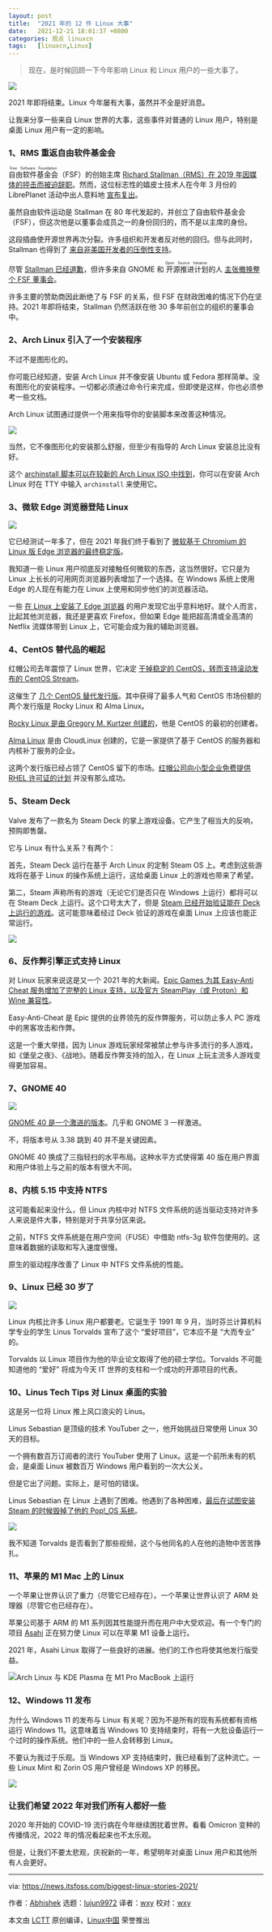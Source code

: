 ```yaml
---
layout: post
title:	"2021 年的 12 件 Linux 大事"
date:	2021-12-21 18:01:37 +0800 
categories:	观点 linuxcn 
tags:	[linuxcn,Linux]
---
```




> 
> 现在，是时候回顾一下今年影响 Linux 和 Linux 用户的一些大事了。
> 
> 
> 


![](/Asserts/Images/album/202112/21/180137wv3j567vyneym7vn.png)


2021 年即将结束。Linux 今年屡有大事，虽然并不全是好消息。


让我来分享一些来自 Linux 世界的大事，这些事件对普通的 Linux 用户，特别是桌面 Linux 用户有一定的影响。


### 1、RMS 重返自由软件基金会


<ruby> 自由软件基金会 <rt>  Free Software Foundation </rt></ruby>（FSF）的创始主席 [Richard Stallman（RMS）在 2019 年因媒体的抨击而被迫辞职](https://itsfoss.com/richard-stallman-controversy/)。然而，这位标志性的嬉皮士技术人在今年 3 月份的 LibrePlanet 活动中出人意料地 [宣布复出](https://news.itsfoss.com/richard-stallman-is-back-at-fsf/)。


虽然自由软件运动是 Stallman 在 80 年代发起的，并创立了自由软件基金会（FSF），但这次他是以董事会成员之一的身份回归的，而不是以主席的身份。


这段插曲使开源世界再次分裂。许多组织和开发者反对他的回归。但与此同时，Stallman 也得到了 [来自非美国开发者的压倒性支持](https://news.itsfoss.com/stallman-supporters-not-giving-up/)。


尽管 [Stallman 已经道歉](https://news.itsfoss.com/stallman-apologizes/)，但许多来自 GNOME 和<ruby> 开源推进计划 <rt>  Open Source Initiative </rt></ruby>的人 [主张撤换整个 FSF 董事会](https://news.itsfoss.com/stallman-return-revolt/)。


许多主要的赞助商因此断绝了与 FSF 的关系，但 FSF 在财政困难的情况下仍在坚持。2021 年即将结束，Stallman 仍然活跃在他 30 多年前创立的组织的董事会中。


### 2、Arch Linux 引入了一个安装程序


不过不是图形化的。


你可能已经知道，安装 Arch Linux 并不像安装 Ubuntu 或 Fedora 那样简单。没有图形化的安装程序。一切都必须通过命令行来完成，但即使是这样，你也必须参考一些文档。


Arch Linux 试图通过提供一个用来指导你的安装脚本来改善这种情况。


![](/Asserts/Images/album/202112/21/180138pcp9k9k9899hs1t4.png)


当然，它不像图形化的安装那么舒服，但至少有指导的 Arch Linux 安装总比没有好。


这个 [archinstall 脚本可以在较新的 Arch Linux ISO 中找到](https://news.itsfoss.com/arch-linux-easy-install/)，你可以在安装 Arch Linux 时在 TTY 中输入 `archinstall` 来使用它。


### 3、微软 Edge 浏览器登陆 Linux


![](/Asserts/Images/album/202112/21/180139zykbyv46b3oc36yo.png)


它已经测试一年多了，但在 2021 年我们终于看到了 [微软基于 Chromium 的 Linux 版 Edge 浏览器的最终稳定版](https://news.itsfoss.com/microsoft-edge-stable-release/)。


我知道一些 Linux 用户彻底反对接触任何微软的东西，这当然很好。它只是为 Linux 上长长的可用网页浏览器列表增加了一个选择。在 Windows 系统上使用 Edge 的人现在有能力在 Linux 上使用和同步他们的浏览器活动。


一些 [在 Linux 上安装了 Edge 浏览器](https://itsfoss.com/microsoft-edge-linux/) 的用户发现它出乎意料地好。就个人而言，比起其他浏览器，我还是更喜欢 Firefox，但如果 Edge 能把超高清或全高清的 Netflix 流媒体带到 Linux 上，它可能会成为我的辅助浏览器。


### 4、CentOS 替代品的崛起


红帽公司去年震惊了 Linux 世界，它决定 [干掉稳定的 CentOS，转而支持滚动发布的 CentOS Stream](https://itsfoss.com/centos-stream-fiasco/)。


这催生了 [几个 CentOS 替代发行版](https://itsfoss.com/rhel-based-server-distributions/)。其中获得了最多人气和 CentOS 市场份额的两个发行版是 Rocky Linux 和 Alma Linux。


[Rocky Linux 是由 Gregory M. Kurtzer 创建的](https://news.itsfoss.com/rocky-linux-announcement/)，他是 CentOS 的最初的创建者。


[Alma Linux](https://almalinux.org/) 是由 CloudLinux 创建的，它是一家提供了基于 CentOS 的服务器和内核补丁服务的企业。


这两个发行版已经占领了 CentOS 留下的市场。[红帽公司向小型企业免费提供 RHEL 许可证的计划](https://news.itsfoss.com/rhel-no-cost-option/) 并没有那么成功。


### 5、Steam Deck


Valve 发布了一款名为 Steam Deck 的掌上游戏设备。它产生了相当大的反响，预购即售罄。


它与 Linux 有什么关系？有两个：


首先，Steam Deck 运行在基于 Arch Linux 的定制 Steam OS 上。考虑到这些游戏将在基于 Linux 的操作系统上运行，这给桌面 Linux 上的游戏也带来了希望。


第二，Steam 声称所有的游戏（无论它们是否只在 Windows 上运行）都将可以在 Steam Deck 上运行。这个口号太大了，但是 [Steam 已经开始验证能在 Deck 上运行的游戏](https://news.itsfoss.com/steamdeck-verified/)。这可能意味着经过 Deck 验证的游戏在桌面 Linux 上应该也能正常运行。


![](/Asserts/Images/album/202112/21/180141natpcvz8ln0lt0l4.png)


### 6、反作弊引擎正式支持 Linux


对 Linux 玩家来说这是又一个 2021 年的大新闻。[Epic Games 为其 Easy-Anti Cheat 服务增加了完整的 Linux 支持，以及官方 SteamPlay（或 Proton）和 Wine 兼容性](https://news.itsfoss.com/easy-anti-cheat-linux/)。


Easy-Anti-Cheat 是 Epic 提供的业界领先的反作弊服务，可以防止多人 PC 游戏中的黑客攻击和作弊。


这是一个重大举措，因为 Linux 游戏玩家经常被禁止参与许多流行的多人游戏，如《堡垒之夜》、《战地》。随着反作弊支持的加入，在 Linux 上玩主流多人游戏变得更加容易。


### 7、GNOME 40


![](/Asserts/Images/album/202112/21/180142uw3s1g0ge3ji08fl.png)


[GNOME 40 是一个激进的版本](https://news.itsfoss.com/gnome-40-release/)。几乎和 GNOME 3 一样激进。


不，将版本号从 3.38 跳到 40 并不是关键因素。


GNOME 40 换成了三指轻扫的水平布局。这种水平方式使得第 40 版在用户界面和用户体验上与之前的版本有很大不同。


### 8、内核 5.15 中支持 NTFS


这可能看起来没什么，但 Linux 内核中对 NTFS 文件系统的适当驱动支持对许多人来说是件大事，特别是对于共享分区来说。


之前，NTFS 文件系统是在用户空间（FUSE）中借助 ntfs-3g 软件包使用的。这意味着数据的读取和写入速度很慢。


原生的驱动程序改善了 Linux 中 NTFS 文件系统的性能。


### 9、Linux 已经 30 岁了


![](/Asserts/Images/album/202112/21/180143eu4xg074m4q4q9hh.jpg)


Linux 内核比许多 Linux 用户都要老。它诞生于 1991 年 9 月，当时芬兰计算机科学专业的学生 Linus Torvalds 宣布了这个 “爱好项目”，它本应不是 “大而专业” 的。


Torvalds 以 Linux 项目作为他的毕业论文取得了他的硕士学位。Torvalds 不可能知道他的 “爱好” 将成为今天 IT 世界的支柱和一个成功的开源项目的代表。


### 10、Linus Tech Tips 对 Linux 桌面的实验


这是另一位将 Linux 推上风口浪尖的 Linus。


Linus Sebastian 是顶级的技术 YouTuber 之一，他开始挑战日常使用 Linux 30 天的目标。


一个拥有数百万订阅者的流行 YouTuber 使用了 Linux。这是一个前所未有的机会，是桌面 Linux 被数百万 Windows 用户看到的一次大公关。


但是它出了问题。实际上，是可怕的错误。


Linus Sebastian 在 Linux 上遇到了困难。他遇到了各种困难，[最后在试图安装 Steam 的时候毁掉了他的 Pop!\_OS 系统](https://news.itsfoss.com/more-linux-distros-become-linus-proof/)。


![](/Asserts/Images/album/202112/21/180143yaoyhqnjh6phdbhz.jpg)


我不知道 Torvalds 是否看到了那些视频，这个与他同名的人在他的造物中苦苦挣扎。


### 11、苹果的 M1 Mac 上的 Linux


一个苹果让世界认识了重力（尽管它已经存在）。一个苹果让世界认识了 ARM 处理器（尽管它也已经存在）。


苹果公司基于 ARM 的 M1 系列因其性能提升而在用户中大受欢迎。有一个专门的项目 [Asahi](https://asahilinux.org/) 正在努力使 Linux 可以在苹果 M1 设备上运行。


2021 年，Asahi Linux 取得了一些良好的进展。他们的工作也将使其他发行版受益。


![Arch Linux 与 KDE Plasma 在 M1 Pro MacBook 上运行](/Asserts/Images/album/202112/21/180144eb7bzs0nn3s0n8pl.jpg)


### 12、Windows 11 发布


为什么 Windows 11 的发布与 Linux 有关呢？因为不是所有的现有系统都有资格运行 Windows 11。这意味着当 Windows 10 支持结束时，将有一大批设备运行一个过时的操作系统。他们中的一些人会转移到 Linux。


不要认为我过于乐观。当 Windows XP 支持结束时，我已经看到了这种流亡。一些 Linux Mint 和 Zorin OS 用户曾经是 Windows XP 的移民。


![](/Asserts/Images/album/202112/21/180145g63zymcr5ii353a3.jpg)


### 让我们希望 2022 年对我们所有人都好一些


2020 年开始的 COVID-19 流行病在今年继续困扰着世界。看看 Omicron 变种的传播情况，2022 年的情况看起来也不太乐观。


但是，让我们不要太悲观，庆祝新的一年，希望明年对桌面 Linux 用户和其他所有人会更好。




---


via: <https://news.itsfoss.com/biggest-linux-stories-2021/>


作者：[Abhishek](https://news.itsfoss.com/author/root/) 选题：[lujun9972](https://github.com/lujun9972) 译者：[wxy](https://github.com/wxy) 校对：[wxy](https://github.com/wxy)


本文由 [LCTT](https://github.com/LCTT/TranslateProject) 原创编译，[Linux中国](https://linux.cn/) 荣誉推出
